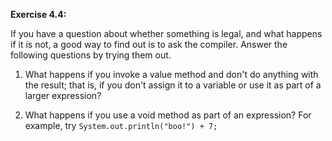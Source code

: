 **Exercise 4.4:**

If you have a question about whether something is legal, and what happens if it is not, a good way to find out is to ask the compiler.
Answer the following questions by trying them out.



1.  What happens if you invoke a value method and don't do anything with the result; that is, if you don't assign it to a variable or use it as part of a larger expression?

1.  What happens if you use a void method as part of an expression?
For example, try `System.out.println("boo!") + 7;`